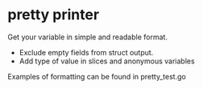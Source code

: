 # pretty printer

Get your variable in simple and readable format.
- Exclude empty fields from struct output.
- Add type of value in slices and anonymous variables

Examples of formatting can be found in pretty_test.go   